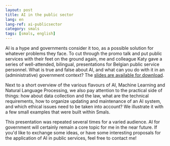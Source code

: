 ```yaml
---
layout: post
title: AI in the public sector
lang: en
lang-ref: ai-publicsector
category: smals
tags: [smals, english]
---
```


AI is a hype and governments consider it too, as a possible solution for whatever problems they face. To cut through the promo talk and put public services with their feet on the ground again, me and colleague Katy gave a series of well-attended, bilingual, presentations for Belgian public service personnel. What is true and false about AI, and what can you do with it in an (administrative) government context? The [slides are available for download](https://www.smalsresearch.be/publications/document/?docid=201).

Next to a short overview of the various flavours of AI, Machine Learning and Natural Language Processing, we also pay attention to the practical side of things: how about data collection and the law, what are the technical requirements, how to organize updating and maintenance of an AI system, and which ethical issues need to be taken into account? We illustrate it with a few small examples that were built within Smals.

This presentation was repeated several times for a varied audience. AI for government will certainly remain a core topic for me in the near future. If you'd like to exchange some ideas, or have some interesting proposals for the application of AI in public services, feel free to contact me!

